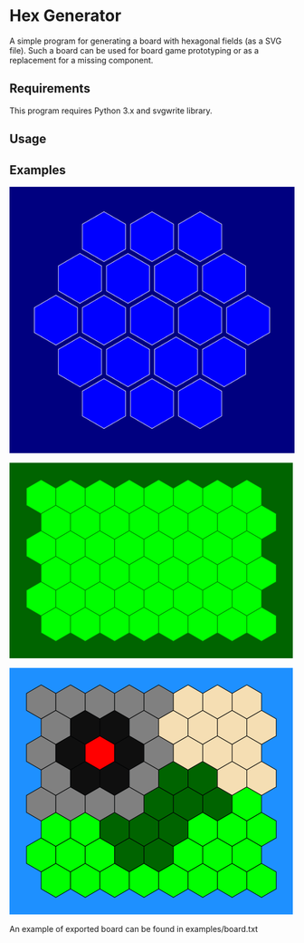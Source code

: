 # Hex Generator

A simple program for generating a board with hexagonal fields (as a SVG file). Such a board can be used for board game prototyping or as a replacement for a missing component.

## Requirements
This program requires Python 3.x and svgwrite library.
## Usage

## Examples
![Space](examples/board1.png)

![Space](examples/board2.png)

![Space](examples/board3.png)

An example of exported board can be found in examples/board.txt
